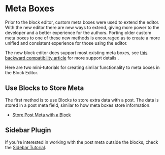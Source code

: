 # Meta Boxes

Prior to the block editor, custom meta boxes were used to extend the editor. With the new editor there are new ways to extend, giving more power to the developer and a better experience for the authors. Porting older custom meta boxes to one of these new methods is encouraged as to create a more unified and consistent experience for those using the editor.

The new block editor does support most existing meta boxes, see [this backward compatibility article](/docs/designers-developers/developers/backward-compatibility/meta-box.md) for more support details .

Here are two mini-tutorials for creating similar functionality to meta boxes in the Block Editor.

## Use Blocks to Store Meta

The first method is to use Blocks to store extra data with a post. The data is stored in a post meta field, similar to how meta boxes store information.

* [Store Post Meta with a Block](/docs/designers-developers/developers/tutorials/metabox/meta-block-1-intro.md)

## Sidebar Plugin

If you're interested in working with the post meta outside the blocks, check the [Sidebar Tutorial](/docs/designers-developers/developers/tutorials/sidebar-tutorial/plugin-sidebar-0.md).
